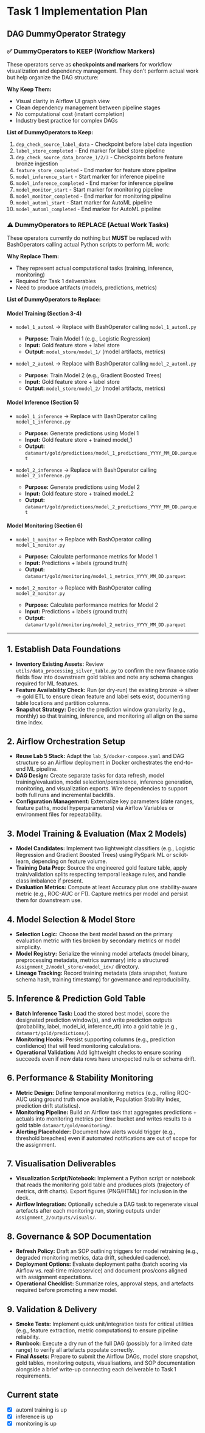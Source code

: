# Task 1 Implementation Plan

## DAG DummyOperator Strategy

### ✅ DummyOperators to KEEP (Workflow Markers)

These operators serve as **checkpoints and markers** for workflow visualization and dependency management. They don't perform actual work but help organize the DAG structure:

**Why Keep Them:**

- Visual clarity in Airflow UI graph view
- Clean dependency management between pipeline stages
- No computational cost (instant completion)
- Industry best practice for complex DAGs

**List of DummyOperators to Keep:**

1. `dep_check_source_label_data` - Checkpoint before label data ingestion
2. `label_store_completed` - End marker for label store pipeline
3. `dep_check_source_data_bronze_1/2/3` - Checkpoints before feature bronze ingestion
4. `feature_store_completed` - End marker for feature store pipeline
5. `model_inference_start` - Start marker for inference pipeline
6. `model_inference_completed` - End marker for inference pipeline
7. `model_monitor_start` - Start marker for monitoring pipeline
8. `model_monitor_completed` - End marker for monitoring pipeline
9. `model_automl_start` - Start marker for AutoML pipeline
10. `model_automl_completed` - End marker for AutoML pipeline

### ⚠️ DummyOperators to REPLACE (Actual Work Tasks)

These operators currently do nothing but **MUST** be replaced with BashOperators calling actual Python scripts to perform ML work:

**Why Replace Them:**

- They represent actual computational tasks (training, inference, monitoring)
- Required for Task 1 deliverables
- Need to produce artifacts (models, predictions, metrics)

**List of DummyOperators to Replace:**

#### Model Training (Section 3-4)

- `model_1_automl` → Replace with BashOperator calling `model_1_automl.py`
  - **Purpose:** Train Model 1 (e.g., Logistic Regression)
  - **Input:** Gold feature store + label store
  - **Output:** `model_store/model_1/` (model artifacts, metrics)

- `model_2_automl` → Replace with BashOperator calling `model_2_automl.py`
  - **Purpose:** Train Model 2 (e.g., Gradient Boosted Trees)
  - **Input:** Gold feature store + label store
  - **Output:** `model_store/model_2/` (model artifacts, metrics)

#### Model Inference (Section 5)

- `model_1_inference` → Replace with BashOperator calling `model_1_inference.py`
  - **Purpose:** Generate predictions using Model 1
  - **Input:** Gold feature store + trained model_1
  - **Output:** `datamart/gold/predictions/model_1_predictions_YYYY_MM_DD.parquet`

- `model_2_inference` → Replace with BashOperator calling `model_2_inference.py`
  - **Purpose:** Generate predictions using Model 2
  - **Input:** Gold feature store + trained model_2
  - **Output:** `datamart/gold/predictions/model_2_predictions_YYYY_MM_DD.parquet`

#### Model Monitoring (Section 6)

- `model_1_monitor` → Replace with BashOperator calling `model_1_monitor.py`
  - **Purpose:** Calculate performance metrics for Model 1
  - **Input:** Predictions + labels (ground truth)
  - **Output:** `datamart/gold/monitoring/model_1_metrics_YYYY_MM_DD.parquet`

- `model_2_monitor` → Replace with BashOperator calling `model_2_monitor.py`
  - **Purpose:** Calculate performance metrics for Model 2
  - **Input:** Predictions + labels (ground truth)
  - **Output:** `datamart/gold/monitoring/model_2_metrics_YYYY_MM_DD.parquet`

---

## 1. Establish Data Foundations

- **Inventory Existing Assets:** Review `utils/data_processing_silver_table.py` to confirm the new finance ratio fields flow into downstream gold tables and note any schema changes required for ML features.
- **Feature Availability Check:** Run (or dry-run) the existing bronze → silver → gold ETL to ensure clean feature and label sets exist, documenting table locations and partition columns.
- **Snapshot Strategy:** Decide the prediction window granularity (e.g., monthly) so that training, inference, and monitoring all align on the same time index.

## 2. Airflow Orchestration Setup

- **Reuse Lab 5 Stack:** Adapt the `lab_5/docker-compose.yaml` and DAG structure so an Airflow deployment in Docker orchestrates the end-to-end ML pipeline.
- **DAG Design:** Create separate tasks for data refresh, model training/evaluation, model selection/persistence, inference generation, monitoring, and visualization exports. Wire dependencies to support both full runs and incremental backfills.
- **Configuration Management:** Externalize key parameters (date ranges, feature paths, model hyperparameters) via Airflow Variables or environment files for repeatability.

## 3. Model Training & Evaluation (Max 2 Models)

- **Model Candidates:** Implement two lightweight classifiers (e.g., Logistic Regression and Gradient Boosted Trees) using PySpark ML or scikit-learn, depending on feature volume.
- **Training Data Prep:** Source the engineered gold feature table, apply train/validation splits respecting temporal leakage rules, and handle class imbalance if present.
- **Evaluation Metrics:** Compute at least Accuracy plus one stability-aware metric (e.g., ROC-AUC or F1). Capture metrics per model and persist them for downstream use.

## 4. Model Selection & Model Store

- **Selection Logic:** Choose the best model based on the primary evaluation metric with ties broken by secondary metrics or model simplicity.
- **Model Registry:** Serialize the winning model artefacts (model binary, preprocessing metadata, metrics summary) into a structured `Assignment_2/model_store/<model_id>/` directory.
- **Lineage Tracking:** Record training metadata (data snapshot, feature schema hash, training timestamp) for governance and reproducibility.

## 5. Inference & Prediction Gold Table

- **Batch Inference Task:** Load the stored best model, score the designated prediction window(s), and write prediction outputs (probability, label, model_id, inference_dt) into a gold table (e.g., `datamart/gold/predictions/`).
- **Monitoring Hooks:** Persist supporting columns (e.g., prediction confidence) that will feed monitoring calculations.
- **Operational Validation:** Add lightweight checks to ensure scoring succeeds even if new data rows have unexpected nulls or schema drift.

## 6. Performance & Stability Monitoring

- **Metric Design:** Define temporal monitoring metrics (e.g., rolling ROC-AUC using ground truth once available, Population Stability Index, prediction drift statistics).
- **Monitoring Pipeline:** Build an Airflow task that aggregates predictions + actuals into monitoring metrics per time bucket and writes results to a gold table `datamart/gold/monitoring/`.
- **Alerting Placeholder:** Document how alerts would trigger (e.g., threshold breaches) even if automated notifications are out of scope for the assignment.

## 7. Visualisation Deliverables

- **Visualization Script/Notebook:** Implement a Python script or notebook that reads the monitoring gold table and produces plots (trajectory of metrics, drift charts). Export figures (PNG/HTML) for inclusion in the deck.
- **Airflow Integration:** Optionally schedule a DAG task to regenerate visual artefacts after each monitoring run, storing outputs under `Assignment_2/outputs/visuals/`.

## 8. Governance & SOP Documentation

- **Refresh Policy:** Draft an SOP outlining triggers for model retraining (e.g., degraded monitoring metrics, data drift, scheduled cadence).
- **Deployment Options:** Evaluate deployment paths (batch scoring via Airflow vs. real-time microservice) and document pros/cons aligned with assignment expectations.
- **Operational Checklist:** Summarize roles, approval steps, and artefacts required before promoting a new model.

## 9. Validation & Delivery

- **Smoke Tests:** Implement quick unit/integration tests for critical utilities (e.g., feature extraction, metric computations) to ensure pipeline reliability.
- **Runbook:** Execute a dry run of the full DAG (possibly for a limited date range) to verify all artefacts populate correctly.
- **Final Assets:** Prepare to submit the Airflow DAGs, model store snapshot, gold tables, monitoring outputs, visualisations, and SOP documentation alongside a brief write-up connecting each deliverable to Task 1 requirements.

## Current state

- [x] automl training is up
- [x] inference is up
- [x] monitoring is up

